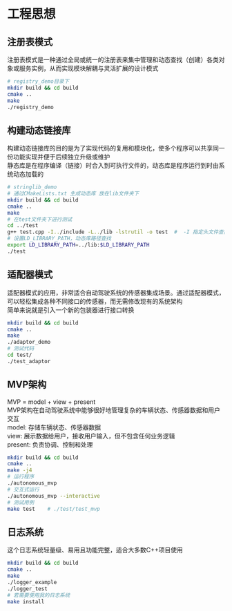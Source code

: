 # 工程思想
## 注册表模式
注册表模式是一种通过全局或统一的注册表来集中管理和动态查找（创建）各类对象或服务实例，从而实现模块解耦与灵活扩展的设计模式
```bash
# registry_demo目录下
mkdir build && cd build
cmake ..
make
./registry_demo
```
## 构建动态链接库
构建动态链接库的目的是为了实现代码的复用和模块化，使多个程序可以共享同一份功能实现并便于后续独立升级或维护  
静态库是在程序编译（链接）时合入到可执行文件的，动态库是程序运行到时由系统动态加载的
```bash
# stringlib_demo
# 通过CMakeLists.txt 生成动态库 放在lib文件夹下
mkdir build && cd build
cmake ..
make
# 在test文件夹下进行测试
cd ../test
g++ test.cpp -I../include -L../lib -lstrutil -o test  #  -I 指定头文件查找目录 -L 指定库文件查找目录 -lxxx 会自动链接名为libxxx.so或libxxx.a的库
# 设置LD_LIBRARY_PATH，动态库路径查找
export LD_LIBRARY_PATH=../lib:$LD_LIBRARY_PATH
./test
```
## 适配器模式
适配器模式的应用，非常适合自动驾驶系统的传感器集成场景。通过适配器模式，可以轻松集成各种不同接口的传感器，而无需修改现有的系统架构  
简单来说就是引入一个新的包装器进行接口转换  
```bash
mkdir build && cd build
cmake ..
make
./adaptor_demo
# 测试代码
cd test/
./test_adaptor
```
## MVP架构
MVP = model + view + present  
MVP架构在自动驾驶系统中能够很好地管理复杂的车辆状态、传感器数据和用户交互  
model: 存储车辆状态、传感器数据  
view: 展示数据给用户，接收用户输入，但不包含任何业务逻辑  
present: 负责协调、控制和处理  
```bash
mkdir build && cd build
cmake ..
make -j4
# 运行程序
./autonomous_mvp
# 交互式运行
./autonomous_mvp --interactive
# 测试用例
make test    # ./test/test_mvp
```
## 日志系统
这个日志系统轻量级、易用且功能完整，适合大多数C++项目使用  
```bash
mkdir build && cd build
cmake ..
make
./logger_example
./logger_test
# 若需要使用我的日志系统
make install
```